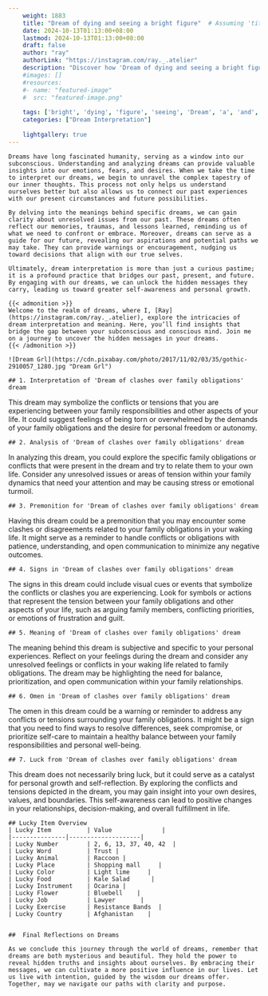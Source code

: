 ```yaml
---
    weight: 1883
    title: "Dream of dying and seeing a bright figure"  # Assuming 'title' column exists
    date: 2024-10-13T01:13:00+08:00
    lastmod: 2024-10-13T01:13:00+08:00
    draft: false
    author: "ray"
    authorLink: "https://instagram.com/ray._.atelier"
    description: "Discover how 'Dream of dying and seeing a bright figure' can interpret your future and uncover its significant meanings in your life."
    #images: []
    #resources:
    #- name: "featured-image"
    #  src: "featured-image.png"
    
    tags: ['bright', 'dying', 'figure', 'seeing', 'Dream', 'a', 'and', 'of']
    categories: ["Dream Interpretation"]
    
    lightgallery: true
---
```

    
    Dreams have long fascinated humanity, serving as a window into our subconscious. Understanding and analyzing dreams can provide valuable insights into our emotions, fears, and desires. When we take the time to interpret our dreams, we begin to unravel the complex tapestry of our inner thoughts. This process not only helps us understand ourselves better but also allows us to connect our past experiences with our present circumstances and future possibilities.
    
    By delving into the meanings behind specific dreams, we can gain clarity about unresolved issues from our past. These dreams often reflect our memories, traumas, and lessons learned, reminding us of what we need to confront or embrace. Moreover, dreams can serve as a guide for our future, revealing our aspirations and potential paths we may take. They can provide warnings or encouragement, nudging us toward decisions that align with our true selves.
    
    Ultimately, dream interpretation is more than just a curious pastime; it is a profound practice that bridges our past, present, and future. By engaging with our dreams, we can unlock the hidden messages they carry, leading us toward greater self-awareness and personal growth.
    
    {{< admonition >}}
    Welcome to the realm of dreams, where I, [Ray](https://instagram.com/ray._.atelier), explore the intricacies of dream interpretation and meaning. Here, you’ll find insights that bridge the gap between your subconscious and conscious mind. Join me on a journey to uncover the hidden messages in your dreams.
    {{< /admonition >}}
    
    ![Dream Grl](https://cdn.pixabay.com/photo/2017/11/02/03/35/gothic-2910057_1280.jpg "Dream Grl")
    
    ## 1. Interpretation of 'Dream of clashes over family obligations' dream
    
This dream may symbolize the conflicts or tensions that you are experiencing between your family responsibilities and other aspects of your life. It could suggest feelings of being torn or overwhelmed by the demands of your family obligations and the desire for personal freedom or autonomy.
    
    ## 2. Analysis of 'Dream of clashes over family obligations' dream
    
In analyzing this dream, you could explore the specific family obligations or conflicts that were present in the dream and try to relate them to your own life. Consider any unresolved issues or areas of tension within your family dynamics that need your attention and may be causing stress or emotional turmoil.
    
    ## 3. Premonition for 'Dream of clashes over family obligations' dream
    
Having this dream could be a premonition that you may encounter some clashes or disagreements related to your family obligations in your waking life. It might serve as a reminder to handle conflicts or obligations with patience, understanding, and open communication to minimize any negative outcomes.
    
    ## 4. Signs in 'Dream of clashes over family obligations' dream
    
The signs in this dream could include visual cues or events that symbolize the conflicts or clashes you are experiencing. Look for symbols or actions that represent the tension between your family obligations and other aspects of your life, such as arguing family members, conflicting priorities, or emotions of frustration and guilt.
    
    ## 5. Meaning of 'Dream of clashes over family obligations' dream
    
The meaning behind this dream is subjective and specific to your personal experiences. Reflect on your feelings during the dream and consider any unresolved feelings or conflicts in your waking life related to family obligations. The dream may be highlighting the need for balance, prioritization, and open communication within your family relationships.
    
    ## 6. Omen in 'Dream of clashes over family obligations' dream
    
The omen in this dream could be a warning or reminder to address any conflicts or tensions surrounding your family obligations. It might be a sign that you need to find ways to resolve differences, seek compromise, or prioritize self-care to maintain a healthy balance between your family responsibilities and personal well-being.
    
    ## 7. Luck from 'Dream of clashes over family obligations' dream
    
This dream does not necessarily bring luck, but it could serve as a catalyst for personal growth and self-reflection. By exploring the conflicts and tensions depicted in the dream, you may gain insight into your own desires, values, and boundaries. This self-awareness can lead to positive changes in your relationships, decision-making, and overall fulfillment in life.
    
    ## Lucky Item Overview
    | Lucky Item          | Value              |
    |---------------|--------------------|
    | Lucky Number        | 2, 6, 13, 37, 40, 42  |
    | Lucky Word          | Trust |
    | Lucky Animal        | Raccoon |
    | Lucky Place         | Shopping mall     |
    | Lucky Color         | Light lime     |
    | Lucky Food          | Kale Salad      |
    | Lucky Instrument    | Ocarina |
    | Lucky Flower        | Bluebell    |
    | Lucky Job           | Lawyer       |
    | Lucky Exercise      | Resistance Bands  |
    | Lucky Country       | Afghanistan    |
    
    
    ##  Final Reflections on Dreams
    
    As we conclude this journey through the world of dreams, remember that dreams are both mysterious and beautiful. They hold the power to reveal hidden truths and insights about ourselves. By embracing their messages, we can cultivate a more positive influence in our lives. Let us live with intention, guided by the wisdom our dreams offer. Together, may we navigate our paths with clarity and purpose.
    